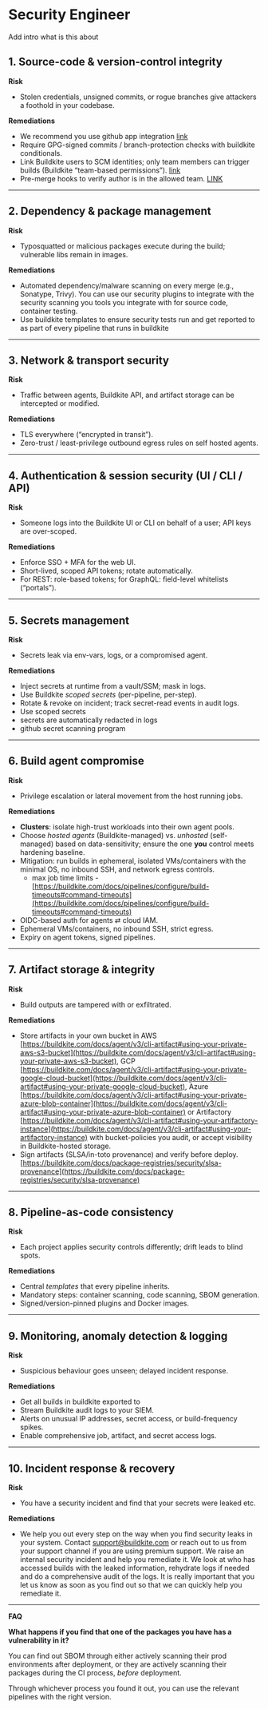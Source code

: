 # Security Engineer

Add intro what is this about

## 1. Source-code & version-control integrity

**Risk**

- Stolen credentials, unsigned commits, or rogue branches give attackers a foothold in your codebase.

**Remediations**

- We recommend you use github app integration [link](https://buildkite.com/docs/pipelines/source-control/github#connecting-buildkite-and-github)
- Require GPG-signed commits / branch-protection checks with buildkite conditionals.
- Link Buildkite users to SCM identities; only team members can trigger builds (Buildkite “team-based permissions”). [link](https://buildkite.com/docs/platform/team-management/permissions#manage-teams-and-permissions-frequently-asked-questions)
- Pre-merge hooks to verify author is in the allowed team. [LINK](https://buildkite.com/docs/platform/team-management/permissions#manage-teams-and-permissions-programmatically-managing-teams)

---

## 2. Dependency & package management

**Risk**

- Typosquatted or malicious packages execute during the build; vulnerable libs remain in images.

**Remediations**

- Automated dependency/malware scanning on every merge (e.g., Sonatype, Trivy). You can use our security plugins to integrate with the security scanning you tools you integrate with for source code, container testing.
- Use buildkite templates to ensure security tests run and get reported to as part of every pipeline that runs in buildkite

---

## 3. Network & transport security

**Risk**

- Traffic between agents, Buildkite API, and artifact storage can be intercepted or modified.

**Remediations**

- TLS everywhere (“encrypted in transit”).
- Zero-trust / least-privilege outbound egress rules on self hosted agents.

---

## 4. Authentication & session security (UI / CLI / API)

**Risk**

- Someone logs into the Buildkite UI or CLI on behalf of a user; API keys are over-scoped.

**Remediations**

- Enforce SSO + MFA for the web UI.
- Short-lived, scoped API tokens; rotate automatically.
- For REST: role-based tokens; for GraphQL: field-level whitelists (“portals”).

---

## 5. Secrets management

**Risk**

- Secrets leak via env-vars, logs, or a compromised agent.

**Remediations**

- Inject secrets at runtime from a vault/SSM; mask in logs.
- Use Buildkite *scoped secrets* (per-pipeline, per-step).
- Rotate & revoke on incident; track secret-read events in audit logs.
- Use scoped secrets
- secrets are automatically redacted in logs
- github secret scanning program

---

## 6. Build agent compromise

**Risk**

- Privilege escalation or lateral movement from the host running jobs.

**Remediations**

- **Clusters**: isolate high-trust workloads into their own agent pools.
- Choose *hosted agents* (Buildkite-managed) vs. *unhosted* (self-managed) based on data-sensitivity; ensure the one **you** control meets hardening baseline.
- Mitigation: run builds in ephemeral, isolated VMs/containers with the minimal OS, no inbound SSH, and network egress controls.
    - max job time limits - [https://buildkite.com/docs/pipelines/configure/build-timeouts#command-timeouts](https://buildkite.com/docs/pipelines/configure/build-timeouts#command-timeouts)
- OIDC-based auth for agents ⇄ cloud IAM.
- Ephemeral VMs/containers, no inbound SSH, strict egress.
- Expiry on agent tokens, signed pipelines.

---

## 7. Artifact storage & integrity

**Risk**

- Build outputs are tampered with or exfiltrated.

**Remediations**

- Store artifacts in your own bucket in AWS [https://buildkite.com/docs/agent/v3/cli-artifact#using-your-private-aws-s3-bucket](https://buildkite.com/docs/agent/v3/cli-artifact#using-your-private-aws-s3-bucket), GCP [https://buildkite.com/docs/agent/v3/cli-artifact#using-your-private-google-cloud-bucket](https://buildkite.com/docs/agent/v3/cli-artifact#using-your-private-google-cloud-bucket), Azure [https://buildkite.com/docs/agent/v3/cli-artifact#using-your-private-azure-blob-container](https://buildkite.com/docs/agent/v3/cli-artifact#using-your-private-azure-blob-container) or Artifactory  [https://buildkite.com/docs/agent/v3/cli-artifact#using-your-artifactory-instance](https://buildkite.com/docs/agent/v3/cli-artifact#using-your-artifactory-instance) with bucket-policies you audit, or accept visibility in Buildkite-hosted storage.
- Sign artifacts (SLSA/in-toto provenance) and verify before deploy. [https://buildkite.com/docs/package-registries/security/slsa-provenance](https://buildkite.com/docs/package-registries/security/slsa-provenance)

---

## 8. Pipeline-as-code consistency

**Risk**

- Each project applies security controls differently; drift leads to blind spots.

**Remediations**

- Central *templates* that every pipeline inherits.
- Mandatory steps: container scanning, code scanning, SBOM generation.
- Signed/version-pinned plugins and Docker images.

---

## 9. Monitoring, anomaly detection & logging

**Risk**

- Suspicious behaviour goes unseen; delayed incident response.

**Remediations**

- Get all builds in buildkite exported to
- Stream Buildkite audit logs to your SIEM.
- Alerts on unusual IP addresses, secret access, or build-frequency spikes.
- Enable comprehensive job, artifact, and secret access logs.

---

## 10. Incident response & recovery

**Risk**

- You have a security incident and find that your secrets were leaked etc.

**Remediations**

- We help you out every step on the way when you find security leaks in your system. Contact [support@buildkite.com](mailto:support@buildkite.com) or reach out to us from your support channel if you are using premium support. We raise an internal security incident and help you remediate it. We look at who has accessed builds with the leaked information, rehydrate logs if needed and do a comprehensive audit of the logs. It is really important that you let us know as soon as you find out so that we can quickly help you remediate it.

---

**FAQ**

**What happens if you find that one of the packages you have has a vulnerability in it?**

You can find out SBOM through either actively scanning their prod environments after deployment, or they are actively scanning their packages during the CI process, *before* deployment.

Through whichever process you found it out, you can use the relevant pipelines with the right version.